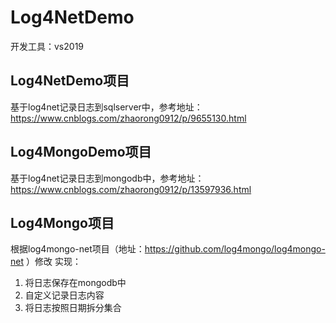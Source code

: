 # Log4NetDemo
开发工具：vs2019

## Log4NetDemo项目
基于log4net记录日志到sqlserver中，参考地址：https://www.cnblogs.com/zhaorong0912/p/9655130.html

## Log4MongoDemo项目
基于log4net记录日志到mongodb中，参考地址：https://www.cnblogs.com/zhaorong0912/p/13597936.html

## Log4Mongo项目
根据log4mongo-net项目（地址：https://github.com/log4mongo/log4mongo-net ）修改
实现：
1. 将日志保存在mongodb中
2. 自定义记录日志内容
3. 将日志按照日期拆分集合
